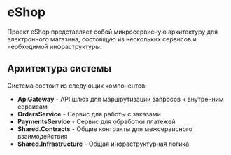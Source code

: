 # eShop

Проект eShop представляет собой микросервисную архитектуру для электронного магазина, состоящую из нескольких сервисов и необходимой инфраструктуры.

## Архитектура системы

Система состоит из следующих компонентов:

- **ApiGateway** - API шлюз для маршрутизации запросов к внутренним сервисам
- **OrdersService** - Сервис для работы с заказами
- **PaymentsService** - Сервис для обработки платежей 
- **Shared.Contracts** - Общие контракты для межсервисного взаимодействия
- **Shared.Infrastructure** - Общая инфраструктурная логика
